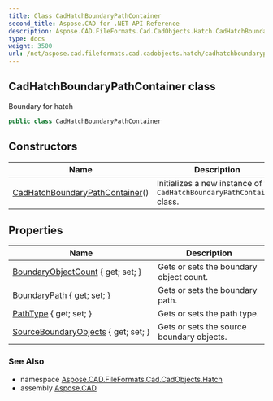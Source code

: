 ```yaml
---
title: Class CadHatchBoundaryPathContainer
second_title: Aspose.CAD for .NET API Reference
description: Aspose.CAD.FileFormats.Cad.CadObjects.Hatch.CadHatchBoundaryPathContainer class. Boundary for hatch
type: docs
weight: 3500
url: /net/aspose.cad.fileformats.cad.cadobjects.hatch/cadhatchboundarypathcontainer/
---
```

## CadHatchBoundaryPathContainer class

Boundary for hatch

```csharp
public class CadHatchBoundaryPathContainer
```

## Constructors

| Name | Description |
| --- | --- |
| [CadHatchBoundaryPathContainer](cadhatchboundarypathcontainer/)() | Initializes a new instance of the `CadHatchBoundaryPathContainer` class. |

## Properties

| Name | Description |
| --- | --- |
| [BoundaryObjectCount](../../aspose.cad.fileformats.cad.cadobjects.hatch/cadhatchboundarypathcontainer/boundaryobjectcount/) { get; set; } | Gets or sets the boundary object count. |
| [BoundaryPath](../../aspose.cad.fileformats.cad.cadobjects.hatch/cadhatchboundarypathcontainer/boundarypath/) { get; set; } | Gets or sets the boundary path. |
| [PathType](../../aspose.cad.fileformats.cad.cadobjects.hatch/cadhatchboundarypathcontainer/pathtype/) { get; set; } | Gets or sets the path type. |
| [SourceBoundaryObjects](../../aspose.cad.fileformats.cad.cadobjects.hatch/cadhatchboundarypathcontainer/sourceboundaryobjects/) { get; set; } | Gets or sets the source boundary objects. |

### See Also

* namespace [Aspose.CAD.FileFormats.Cad.CadObjects.Hatch](../../aspose.cad.fileformats.cad.cadobjects.hatch/)
* assembly [Aspose.CAD](../../)


